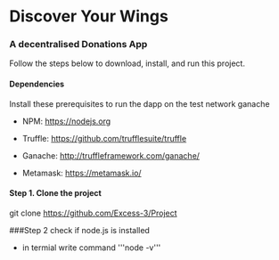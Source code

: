 # Discover Your Wings

### A decentralised Donations App
Follow the steps below to download, install, and run this project.

#### Dependencies
Install these prerequisites to run the dapp on the test network ganache

* NPM: https://nodejs.org

* Truffle: https://github.com/trufflesuite/truffle

* Ganache: http://truffleframework.com/ganache/

* Metamask: https://metamask.io/

#### Step 1. Clone the project
git clone https://github.com/Excess-3/Project

###Step 2
check if node.js is installed
* in termial write command '''node -v'''
